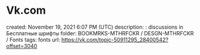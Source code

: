 # Vk.com

created: November 19, 2021 6:07 PM (UTC)
description: : discussions in Бесплатные шрифты
folder: BOOKMRKS-MTHRFCKR / DESGN-MTHRFCKR / Fonts
tags: fonts
url: https://vk.com/topic-50911295_28400542?offset=3040